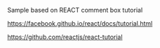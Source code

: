 Sample based on REACT comment box tutorial

https://facebook.github.io/react/docs/tutorial.html

https://github.com/reactjs/react-tutorial
